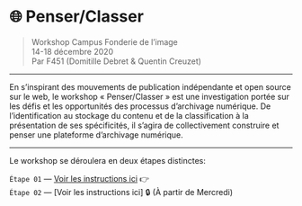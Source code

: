# :globe_with_meridians: Penser/Classer

> Workshop Campus Fonderie de l’image  
> 14-18 décembre 2020  
> Par F451 (Domitille Debret & Quentin Creuzet)  

--------------

En s’inspirant des mouvements de publication indépendante et open source sur le web, le workshop « Penser/Classer » est une investigation portée sur les défis et les opportunités des processus d’archivage numérique. De l’identification au stockage du contenu et de la classification à la présentation de ses spécificités, il s’agira de collectivement construire et penser une plateforme d’archivage numérique.

--------------

Le workshop se déroulera en deux étapes distinctes:  

`Étape 01` — [Voir les instructions ici](https://github.com/domitille-f451/workshop/blob/main/%C3%89tape01.md) :point_right:  
`Étape 02` — [Voir les instructions ici] :lock: (À partir de Mercredi)

